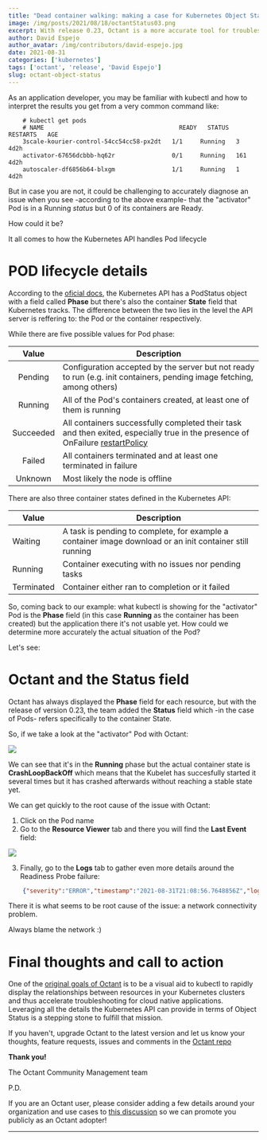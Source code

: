 ```yaml
---
title: "Dead container walking: making a case for Kubernetes Object Status "
image: /img/posts/2021/08/18/octantStatus03.png
excerpt: With release 0.23, Octant is a more accurate tool for troubleshooting scenarios
author: David Espejo
author_avatar: /img/contributors/david-espejo.jpg
date: 2021-08-31
categories: ['kubernetes']
tags: ['octant', 'release', 'David Espejo']
slug: octant-object-status
---
```

As an application developer, you may be familiar with kubectl and how to interpret the results you get from a very common command like:
```
    # kubectl get pods
    # NAME                                      READY   STATUS    RESTARTS   AGE
    3scale-kourier-control-54cc54cc58-px2dt   1/1     Running   3          4d2h
    activator-67656dcbbb-hq62r                0/1     Running   161        4d2h
    autoscaler-df6856b64-blxgm                1/1     Running   1          4d2h
   ```
But in case you are not, it could be challenging to accurately diagnose an issue when you see -according to the above example- that the "activator" Pod is in a Running *status* but 0 of its containers are Ready. 

How could it be?

It all comes to how the Kubernetes API handles Pod lifecycle

# POD lifecycle details

According to the [oficial docs](https://kubernetes.io/docs/concepts/workloads/pods/pod-lifecycle/), the Kubernetes API has a PodStatus object with a field called **Phase** but there's also the container **State** field that Kubernetes tracks. The difference between the two lies in the level the API server is reffering to: the Pod or the container respectively.

While there are five possible values for Pod phase:

| Value | Description |
| :----:  | ----- |
| Pending | Configuration accepted by the server but not ready to run (e.g. init containers, pending image fetching, among others) |
| Running | All of the Pod's containers created, at least one of them is running|
| Succeeded | All containers successfully completed their task and then exited, especially true in the presence of OnFailure [restartPolicy](https://kubernetes.io/docs/concepts/workloads/pods/pod-lifecycle/#restart-policy) |
| Failed | All containers terminated and at least one terminated in failure|
| Unknown| Most likely the node is offline |

There are also three container states defined in the Kubernetes API:

| Value| Description|
| ----| ----|
|Waiting|   A task is pending to complete, for example a container image download or an init container still running|
|Running| Container executing with no issues nor pending tasks|
|Terminated| Container either ran to completion or it failed

So, coming back to our example: what kubectl is showing for the "activator" Pod is the **Phase** field (in this case **Running** as the container has been created) but the application there it's not usable yet. How could we determine more accurately the actual situation of the Pod?

Let's see:

# Octant and the Status field

Octant has always displayed the **Phase** field for each resource, but with the release of version 0.23, the team added the **Status** field which -in the case of Pods- refers specifically to the container State. 

So, if we take a look at the "activator" Pod with Octant:

![](/img/posts/2021/08/18/octantStatus01.png)

We can see that it's in the **Running** phase but the actual container state is **CrashLoopBackOff** which means that the Kubelet has succesfully started it several times but it has crashed afterwards without reaching a stable state yet.

We can get quickly to the root cause of the issue with Octant:

1. Click on the Pod name
2. Go to the **Resource Viewer** tab and there you will find the **Last Event** field:

![](/img/posts/2021/08/18/octantStatus02.png)

3. Finally, go to the **Logs** tab to gather even more details around the Readiness Probe failure:
```json
    {"severity":"ERROR","timestamp":"2021-08-31T21:08:56.7648856Z","logger":"activator","caller":"websocket/connection.go:145","message":"Websocket connection could not be established","commit":"c75484e","knative.dev/controller":"activator","knative.dev/pod":"activator-67656dcbbb-hq62r","error":"dial tcp 10.96.38.80:8080: connect: connection refused"}
```
There it is what seems to be root cause of the issue: a network connectivity problem. 

Always blame the network :) 

# Final thoughts and call to action

One of the [original goals of Octant](https://github.com/vmware-tanzu/octant/blob/master/ROADMAP.md) is to be a visual aid to kubectl to rapidly display the relationships between resources in your Kubernetes clusters and thus accelerate troubleshooting for cloud native applications. 
Leveraging all the details the Kubernetes API can provide in terms of Object Status is a stepping stone to fulfill that mission.

If you haven't, upgrade Octant to the latest version and let us know your thoughts, feature requests, issues and comments in the [Octant repo](https://github.com/vmware-tanzu/octant/issues/new/choose)

**Thank you!**

The Octant Community Management team

P.D.

If you are an Octant user, please consider adding a few details around your organization and use cases to [this discussion](https://github.com/vmware-tanzu/octant/discussions/2778) so we can promote you publicly as an Octant adopter!
______
